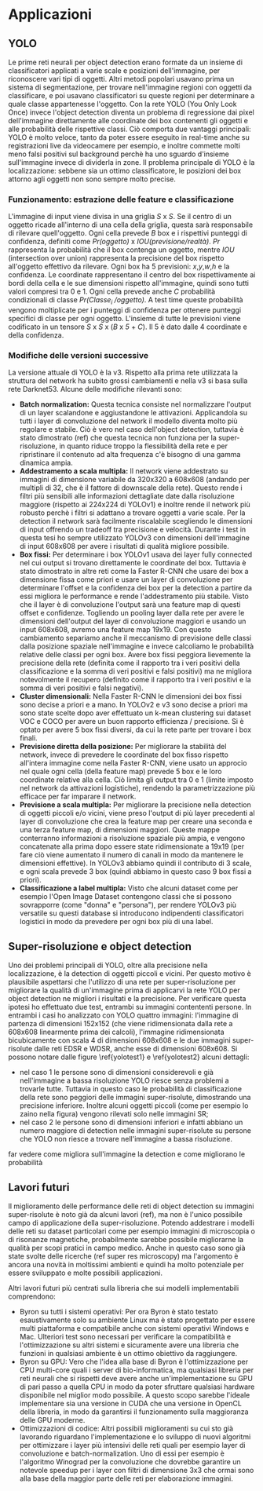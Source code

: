# Applicazioni

## YOLO

Le prime reti neurali per object detection erano formate da un insieme di classificatori applicati a varie scale e posizioni dell'immagine, per riconoscere vari tipi di oggetti. Altri metodi popolari usavano prima un sistema di segmentazione, per trovare nell'immagine regioni con oggetti da classificare, e poi usavano classificatori su queste regioni per determinare a quale classe appartenesse l'oggetto. Con la rete YOLO (You Only Look Once) invece l'object detection diventa un problema di regressione dai pixel dell'immagine direttamente alle coordinate dei box contenenti gli oggetti e alle probabilità delle rispettive classi. Ciò comporta due vantaggi principali: YOLO è molto veloce, tanto da poter essere eseguito in real-time anche su registrazioni live da videocamere per esempio, e inoltre commette molti meno falsi positivi sul background perchè ha uno sguardo d'insieme sull'immagine invece di dividerla in zone. Il problema principale di YOLO è la localizzazione: sebbene sia un ottimo classificatore, le posizioni dei box attorno agli oggetti non sono sempre molto precise.

### Funzionamento: estrazione delle feature e classificazione

L'immagine di input viene divisa in una griglia *S* x *S*. Se il centro di un oggetto ricade all'interno di una cella della griglia, questa sarà responsabile di rilevare quell'oggetto. Ogni cella prevede *B* box e i rispettivi punteggi di confidenza, definiti come _Pr(oggetto)_ x _IOU(previsione/realtà)_. *Pr* rappresenta la probabilità che il box contenga un oggetto, mentre _IOU_ (intersection over union) rappresenta la precisione del box rispetto all'oggetto effettivo da rilevare. Ogni box ha 5 previsioni: *x*,*y*,*w*,*h* e la confidenza. Le coordinate rappresentano il centro del box rispettivamente ai bordi della cella e le sue dimensioni rispetto all'immagine, quindi sono tutti valori compresi tra 0 e 1. Ogni cella prevede anche *C* probabilità condizionali di classe _Pr(Classe<sub>i</sub> /oggetto)_. A test time queste probabilità vengono moltiplicate per i punteggi di confidenza per ottenere punteggi specifici di classe per ogni oggetto. L'insieme di tutte le previsioni viene codificato in un tensore *S* x *S* x (*B* x *5* + *C*). Il 5 è dato dalle 4 coordinate e della confidenza.

### Modifiche delle versioni successive

La versione attuale di YOLO è la v3. Rispetto alla prima rete utilizzata la struttura del network ha subito grossi cambiamenti e nella v3 si basa sulla rete Darknet53. Alcune delle modifiche rilevanti sono:

- **Batch normalization:** Questa tecnica consiste nel normalizzare l'output di un layer scalandone e aggiustandone le attivazioni. Applicandola su tutti i layer di convoluzione del network il modello diventa molto più regolare e stabile. Ciò è vero nel caso dell'object detection, tuttavia è stato dimostrato (ref) che questa tecnica non funziona per la super-risoluzione, in quanto riduce troppo la flessibilità della rete e per ripristinare il contenuto ad alta frequenza c'è bisogno di una gamma dinamica ampia.
- **Addestramento a scala multipla:** Il network viene addestrato su immagini di dimensione variabile da 320x320 a 608x608 (andando per multipli di 32, che è il fattore di downscale della rete). Questo rende i filtri più sensibili alle informazioni dettagliate date dalla risoluzione maggiore (rispetto ai 224x224 di YOLOv1) e inoltre rende il network più robusto perchè i filtri si adattano a trovare oggetti a varie scale. Per la detection il network sarà facilmente riscalabile scegliendo le dimensioni di input offrendo un tradeoff tra precisione e velocità. Durante i test in questa tesi ho sempre utilizzato YOLOv3 con dimensioni dell'immagine di input 608x608 per avere i risultati di qualità migliore possibile.
- **Box fissi:** Per determinare i box YOLOv1 usava dei layer fully connected nel cui output si trovano direttamente le coordinate del box. Tuttavia è stato dimostrato in altre reti come la Faster R-CNN che usare dei box a dimensione fissa come priori e usare un layer di convoluzione per determinare l'offset e la confidenza dei box per la detection a partire da essi migliora le performance e rende l'addestramento più stabile. Visto che il layer è di convoluzione l'output sarà una feature map di questi offset e confidenze. Togliendo un pooling layer dalla rete per avere le dimensioni dell'output del layer di convoluzione maggiori e usando un input 608x608, avremo una feature map 19x19. Con questo cambiamento separiamo anche il meccanismo di previsione delle classi dalla posizione spaziale nell'immagine e invece calcoliamo le probabilità relative delle classi per ogni box. Avere box fissi peggiora lievemente la precisione della rete (definita come il rapporto tra i veri positivi della classificazione e la somma di veri positivi e falsi positivi) ma ne migliora notevolmente il recupero (definito come il rapporto tra i veri positivi e la somma di veri positivi e falsi negativi).
- **Cluster dimensionali:** Nella Faster R-CNN le dimensioni dei box fissi sono decise a priori e a mano. In YOLOv2 e v3 sono decise a priori ma sono state scelte dopo aver effettuato un k-mean clustering sui dataset VOC e COCO per avere un buon rapporto efficienza / precisione. Si è optato per avere 5 box fissi diversi, da cui la rete parte per trovare i box finali.
- **Previsione diretta della posizione:** Per migliorare la stabilità del network, invece di prevedere le coordinate del box fisso rispetto all'intera immagine come nella Faster R-CNN, viene usato un approcio nel quale ogni cella (della feature map) prevede 5 box e le loro coordinate relative alla cella. Ciò limita gli output tra 0 e 1 (limite imposto nel network da attivazioni logistiche), rendendo la parametrizzazione più efficace per far imparare il network.
- **Previsione a scala multipla:** Per migliorare la precisione nella detection di oggetti piccoli e/o vicini, viene preso l'output di più layer precedenti al layer di convoluzione che crea la feature map per creare una seconda e una terza feature map, di dimensioni maggiori. Queste mappe conterranno informazioni a risoluzione spaziale più ampia, e vengono concatenate alla prima dopo essere state ridimensionate a 19x19 (per fare ciò viene aumentato il numero di canali in modo da mantenere le dimensioni effettive). In YOLOv3 abbiamo quindi il contributo di 3 scale, e ogni scala prevede 3 box (quindi abbiamo in questo caso 9 box fissi a priori).
- **Classificazione a label multipla:** Visto che alcuni dataset come per esempio l'Open Image Dataset contengono classi che si possono sovrapporre (come "donna" e "persona"), per rendere YOLOv3 più versatile su questi database si introducono  indipendenti classificatori logistici in modo da prevedere per ogni box più di una label.

## Super-risoluzione e object detection

Uno dei problemi principali di YOLO, oltre alla precisione nella localizzazione, è la detection di oggetti piccoli e vicini. Per questo motivo è plausibile aspettarsi che l'utilizzo di una rete per super-risoluzione per migliorare la qualità di un'immagine prima di applicarvi la rete YOLO per object detection ne migliori i risultati e la precisione. Per verificare questa ipotesi ho effettuato due test, entrambi su immagini contententi persone. In entrambi i casi ho analizzato con YOLO quattro immagini: l'immagine di partenza di dimensioni 152x152 (che viene ridimensionata dalla rete a 608x608 linearmente prima dei calcoli), l'immagine ridimensionata bicubicamente con scala 4 di dimensioni 608x608 e le due immagini super-risolute dalle reti EDSR e WDSR, anche esse di dimensioni 608x608. Si possono notare dalle figure \ref{yolotest1} e \ref{yolotest2} alcuni dettagli:

- nel caso 1 le persone sono di dimensioni considerevoli e già nell'immagine a bassa risoluzione YOLO riesce senza problemi a trovarle tutte. Tuttavia in questo caso le probabilità di classificazione della rete sono peggiori delle immagini super-risolute, dimostrando una precisione inferiore. Inoltre alcuni oggetti piccoli (come per esempio lo zaino nella figura) vengono rilevati solo nelle immagini SR;
- nel caso 2 le persone sono di dimensioni inferiori e infatti abbiano un numero maggiore di detection nelle immagini super-risolute su persone che YOLO non riesce a trovare nell'immagine a bassa risoluzione.


far vedere come migliora sull'immagine la detection e come migliorano le probabilità

## Lavori futuri

Il miglioramento delle performance delle reti di object detection su immagini super-risolute è noto già da alcuni lavori (ref), ma non è l'unico possibile campo di applicazione della super-risoluzione. Potendo addestrare i modelli delle reti su dataset particolari come per esempio immagini di microscopia o di risonanze magnetiche, probabilmente sarebbe possibile migliorarne la qualità per scopi pratici in campo medico. Anche in questo caso sono già state svolte delle ricerche (ref super res microscopy) ma l'argomento è ancora una novità in moltissimi ambienti e quindi ha molto potenziale per essere sviluppato e molte possibili applicazioni.

Altri lavori futuri più centrati sulla libreria che sui modelli implementabili comprendono:

- Byron su tutti i sistemi operativi: Per ora Byron è stato testato esaustivamente solo su ambiente Linux ma è stato progettato per essere multi piattaforma e compatibile anche con sistemi operativi Windows e Mac. Ulteriori test sono necessari per verificare la compatibilità e l'ottimizzazione su altri sistemi e sicuramente avere una libreria che funzioni in qualsiasi ambiente è un ottimo obiettivo da raggiungere.
- Byron su GPU: Vero che l'idea alla base di Byron è l'ottimizzazione per CPU multi-core quali i server di bio-informatica, ma qualsiasi libreria per reti neurali che si rispetti deve avere anche un'implementazione su GPU di pari passo a quella CPU in modo da poter sfruttare qualsiasi hardware disponibile nel miglior modo possibile. A questo scopo sarebbe l'ideale implementare sia una versione in CUDA che una versione in OpenCL della libreria, in modo da garantirsi il funzionamento sulla maggioranza delle GPU moderne.
- Ottimizzazioni di codice: Altri possibili miglioramenti su cui sto già lavorando riguardano l'implementazione e lo sviluppo di nuovi algoritmi per ottimizzare i layer più intensivi delle reti quali per esempio layer di convoluzione e batch-normalization. Uno di essi per esempio è l'algoritmo Winograd per la convoluzione che dovrebbe garantire un notevole speedup per i layer con filtri di dimensione 3x3 che ormai sono alla base della maggior parte delle reti per elaborazione immagini.
